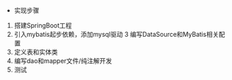 * 实现步骤
1. 搭建SpringBoot工程
2. 引入mybatis起步依赖，添加mysql驱动 3 编写DataSource和MyBatis相关配置
4. 定义表和实体类
5. 编写dao和mapper文件/纯注解开发
6. 测试


